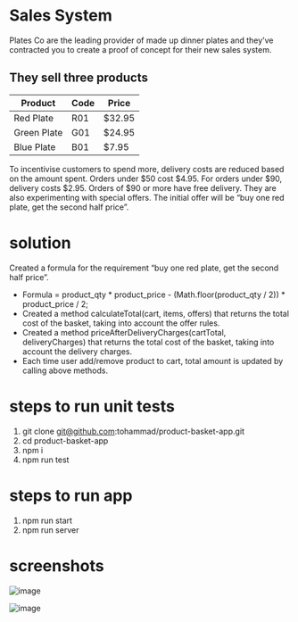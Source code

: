 # Sales System
Plates Co are the leading provider of made up dinner plates and they’ve contracted you to
create a proof of concept for their new sales system.
## They sell three products
| Product  | Code | Price  |
| ------------- | ---- | ------ |
| Red Plate     | R01  | $32.95 |
| Green Plate   | G01  | $24.95 |
| Blue Plate    | B01  | $7.95  |

To incentivise customers to spend more, delivery costs are reduced based on the amount spent.
Orders under $50 cost $4.95. For orders under $90, delivery costs $2.95. Orders of $90 or more
have free delivery.
They are also experimenting with special offers. The initial offer will be “buy one red plate, get
the second half price”.
# solution

Created a formula for the requirement “buy one red plate, get the second half price”.
- Formula = product_qty * product_price -
                (Math.floor(product_qty / 2)) * product_price / 2;
- Created a method calculateTotal(cart, items, offers) that returns the total cost of the basket, taking into account the offer rules.
- Created a method priceAfterDeliveryCharges(cartTotal, deliveryCharges) that returns the total cost of the basket, taking into account the delivery charges.
- Each time user add/remove product to cart, total amount is updated by calling above methods.

# steps to run unit tests
1. git clone git@github.com:tohammad/product-basket-app.git
2. cd product-basket-app
3. npm i
4. npm run test

# steps to run app
1. npm run start
2. npm run server

# screenshots

![image](https://user-images.githubusercontent.com/5390209/190857842-f5046150-71bc-478b-aea6-7afa56adcd87.png)

![image](https://user-images.githubusercontent.com/5390209/190857912-9f4865c3-923c-49bf-a723-13b167e09efe.png)



